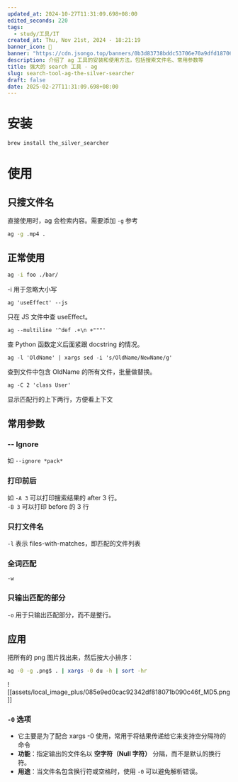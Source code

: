 ```yaml
---
updated_at: 2024-10-27T11:31:09.698+08:00
edited_seconds: 220
tags:
  - study/工具/IT
created_at: Thu, Nov 21st, 2024 - 18:21:19
banner_icon: 🦖
banner: "https://cdn.jsongo.top/banners/0b3d83738bddc53706e70a9dfd187061.jpg"
description: 介绍了 ag 工具的安装和使用方法，包括搜索文件名、常用参数等
title: 强大的 search 工具 - ag
slug: search-tool-ag-the-silver-searcher
draft: false
date: 2025-02-27T11:31:09.698+08:00
---
```

# 安装
```bash
brew install the_silver_searcher
```
# 使用
## 只搜文件名
直接使用时，ag 会检索内容。需要添加 `-g` 参考
```bash
ag -g .mp4 .
```
## 正常使用
```bash
ag -i foo ./bar/
```
-i 用于忽略大小写

```shell
ag 'useEffect' --js
```
只在 JS 文件中查 useEffect。

```shell
ag --multiline '^def .+\n +"""'
```
查 Python 函数定义后面紧跟 docstring 的情况。

```shell
ag -l 'OldName' | xargs sed -i 's/OldName/NewName/g'
```
查到文件中包含 OldName 的所有文件，批量做替换。

```shell
ag -C 2 'class User'
```
显示匹配行的上下两行，方便看上下文

## 常用参数
### -- Ignore
如 `--ignore *pack*`
### 打印前后
如 `-A 3` 可以打印搜索结果的 after 3 行。  
`-B 3` 可以打印 before 的 3 行
### 只打文件名
`-l` 表示 files-with-matches，即匹配的文件列表
### 全词匹配
`-w`
### 只输出匹配的部分
`-o` 用于只输出匹配部分，而不是整行。

## 应用
把所有的 png 图片找出来，然后按大小排序：
```bash
ag -0 -g .png$ . | xargs -0 du -h | sort -hr
```
![[assets/local_image_plus/085e9ed0cac92342df818071b090c46f_MD5.png]]
### `-0` 选项
- 它主要是为了配合 xargs -0 使用，常用于将结果传递给它来支持空分隔符的命令
- **功能**：指定输出的文件名以 **空字符（Null 字符）** 分隔，而不是默认的换行符。
- **用途**：当文件名包含换行符或空格时，使用 `-0` 可以避免解析错误。
